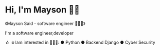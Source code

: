# Hi, I'm Mayson 👋🏼 

 《Mayson Said - software engineer 👩🏻‍💻》
       
I'm a software engineer,developer

☆ ☆Iam interested in 🙋🏻‍♀️: 
● Python
● Backend Django
● Cyber Security 


